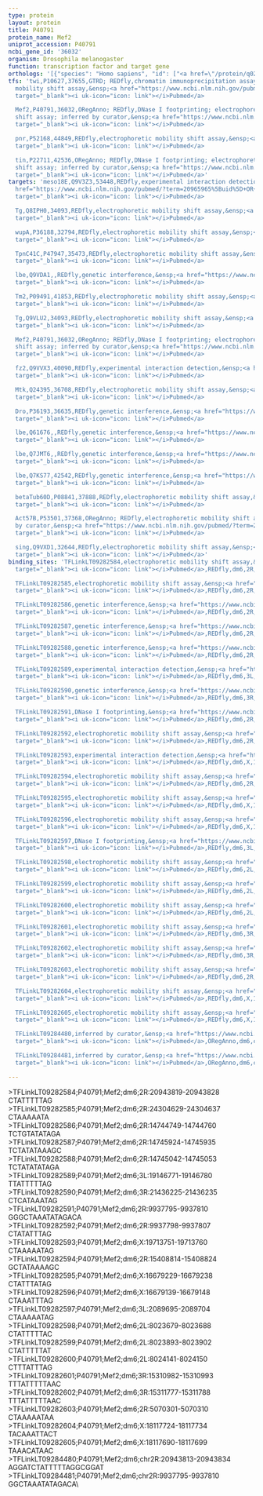 ```yaml
---
type: protein
layout: protein
title: P40791
protein_name: Mef2
uniprot_accession: P40791
ncbi_gene_id: '36032'
organism: Drosophila melanogaster
function: transcription factor and target gene
orthologs: '[{"species": "Homo sapiens", "id": ["<a href=\"/protein/q02078\">Q02078</a>", "<a href=\"/protein/q06413\">Q06413</a>"]}, {"species": "Mus musculus", "id": ["A0A0H2UH28", "<a href=\"/protein/q60929\">Q60929</a>"]}, {"species": "Rattus norvegicus", "id": ["A0A096MJY4"]}]'
tfs: 'twi,P10627,37655,GTRD; REDfly,chromatin immunoprecipitation assay; electrophoretic
  mobility shift assay,&ensp;<a href="https://www.ncbi.nlm.nih.gov/pubmed/?term=9450935%5Buid%5D+OR+27924024%5Buid%5D+OR+20965965%5Buid%5D"
  target="_blank"><i uk-icon="icon: link"></i>Pubmed</a>

  Mef2,P40791,36032,ORegAnno; REDfly,DNase I footprinting; electrophoretic mobility
  shift assay; inferred by curator,&ensp;<a href="https://www.ncbi.nlm.nih.gov/pubmed/?term=15013812%5Buid%5D+OR+20965965%5Buid%5D+OR+26578589%5Buid%5D"
  target="_blank"><i uk-icon="icon: link"></i>Pubmed</a>

  pnr,P52168,44849,REDfly,electrophoretic mobility shift assay,&ensp;<a href="https://www.ncbi.nlm.nih.gov/pubmed/?term=9732552%5Buid%5D+OR+20965965%5Buid%5D"
  target="_blank"><i uk-icon="icon: link"></i>Pubmed</a>

  tin,P22711,42536,ORegAnno; REDfly,DNase I footprinting; electrophoretic mobility
  shift assay; inferred by curator,&ensp;<a href="https://www.ncbi.nlm.nih.gov/pubmed/?term=20965965%5Buid%5D+OR+26225919%5Buid%5D+OR+26578589%5Buid%5D+OR+9034334%5Buid%5D"
  target="_blank"><i uk-icon="icon: link"></i>Pubmed</a>'
targets: 'meso18E,Q9V3Z3,53448,REDfly,experimental interaction detection,&ensp;<a
  href="https://www.ncbi.nlm.nih.gov/pubmed/?term=20965965%5Buid%5D+OR+16339902%5Buid%5D"
  target="_blank"><i uk-icon="icon: link"></i>Pubmed</a>

  Tg,Q8IPH0,34093,REDfly,electrophoretic mobility shift assay,&ensp;<a href="https://www.ncbi.nlm.nih.gov/pubmed/?term=20965965%5Buid%5D+OR+18627097%5Buid%5D"
  target="_blank"><i uk-icon="icon: link"></i>Pubmed</a>

  wupA,P36188,32794,REDfly,electrophoretic mobility shift assay,&ensp;<a href="https://www.ncbi.nlm.nih.gov/pubmed/?term=20965965%5Buid%5D+OR+25747460%5Buid%5D"
  target="_blank"><i uk-icon="icon: link"></i>Pubmed</a>

  TpnC41C,P47947,35473,REDfly,electrophoretic mobility shift assay,&ensp;<a href="https://www.ncbi.nlm.nih.gov/pubmed/?term=20965965%5Buid%5D+OR+26641463%5Buid%5D"
  target="_blank"><i uk-icon="icon: link"></i>Pubmed</a>

  lbe,Q9VDA1,,REDfly,genetic interference,&ensp;<a href="https://www.ncbi.nlm.nih.gov/pubmed/?term=20965965%5Buid%5D+OR+20463031%5Buid%5D"
  target="_blank"><i uk-icon="icon: link"></i>Pubmed</a>

  Tm2,P09491,41853,REDfly,electrophoretic mobility shift assay,&ensp;<a href="https://www.ncbi.nlm.nih.gov/pubmed/?term=20965965%5Buid%5D+OR+8643453%5Buid%5D"
  target="_blank"><i uk-icon="icon: link"></i>Pubmed</a>

  Tg,Q9VLU2,34093,REDfly,electrophoretic mobility shift assay,&ensp;<a href="https://www.ncbi.nlm.nih.gov/pubmed/?term=20965965%5Buid%5D+OR+18627097%5Buid%5D"
  target="_blank"><i uk-icon="icon: link"></i>Pubmed</a>

  Mef2,P40791,36032,ORegAnno; REDfly,DNase I footprinting; electrophoretic mobility
  shift assay; inferred by curator,&ensp;<a href="https://www.ncbi.nlm.nih.gov/pubmed/?term=15013812%5Buid%5D+OR+20965965%5Buid%5D+OR+26578589%5Buid%5D"
  target="_blank"><i uk-icon="icon: link"></i>Pubmed</a>

  fz2,Q9VVX3,40090,REDfly,experimental interaction detection,&ensp;<a href="https://www.ncbi.nlm.nih.gov/pubmed/?term=20965965%5Buid%5D+OR+16339902%5Buid%5D"
  target="_blank"><i uk-icon="icon: link"></i>Pubmed</a>

  Mtk,Q24395,36708,REDfly,electrophoretic mobility shift assay,&ensp;<a href="https://www.ncbi.nlm.nih.gov/pubmed/?term=20965965%5Buid%5D+OR+24075010%5Buid%5D"
  target="_blank"><i uk-icon="icon: link"></i>Pubmed</a>

  Dro,P36193,36635,REDfly,genetic interference,&ensp;<a href="https://www.ncbi.nlm.nih.gov/pubmed/?term=20965965%5Buid%5D+OR+24075010%5Buid%5D"
  target="_blank"><i uk-icon="icon: link"></i>Pubmed</a>

  lbe,Q61676,,REDfly,genetic interference,&ensp;<a href="https://www.ncbi.nlm.nih.gov/pubmed/?term=20965965%5Buid%5D+OR+20463031%5Buid%5D"
  target="_blank"><i uk-icon="icon: link"></i>Pubmed</a>

  lbe,Q7JMT6,,REDfly,genetic interference,&ensp;<a href="https://www.ncbi.nlm.nih.gov/pubmed/?term=20965965%5Buid%5D+OR+20463031%5Buid%5D"
  target="_blank"><i uk-icon="icon: link"></i>Pubmed</a>

  lbe,Q7KS77,42542,REDfly,genetic interference,&ensp;<a href="https://www.ncbi.nlm.nih.gov/pubmed/?term=20965965%5Buid%5D+OR+20463031%5Buid%5D"
  target="_blank"><i uk-icon="icon: link"></i>Pubmed</a>

  betaTub60D,P08841,37888,REDfly,electrophoretic mobility shift assay,&ensp;<a href="https://www.ncbi.nlm.nih.gov/pubmed/?term=20965965%5Buid%5D+OR+9676198%5Buid%5D"
  target="_blank"><i uk-icon="icon: link"></i>Pubmed</a>

  Act57B,P53501,37368,ORegAnno; REDfly,electrophoretic mobility shift assay; inferred
  by curator,&ensp;<a href="https://www.ncbi.nlm.nih.gov/pubmed/?term=20965965%5Buid%5D+OR+26578589%5Buid%5D+OR+11744367%5Buid%5D"
  target="_blank"><i uk-icon="icon: link"></i>Pubmed</a>

  sing,Q9VXD1,32644,REDfly,electrophoretic mobility shift assay,&ensp;<a href="https://www.ncbi.nlm.nih.gov/pubmed/?term=20965965%5Buid%5D+OR+25797154%5Buid%5D"
  target="_blank"><i uk-icon="icon: link"></i>Pubmed</a>'
binding_sites: 'TFLinkLT09282584,electrophoretic mobility shift assay,&ensp;<a href="https://www.ncbi.nlm.nih.gov/pubmed/?term=11744367;20965965%5Buid%5D"
  target="_blank"><i uk-icon="icon: link"></i>Pubmed</a>,REDfly,dm6,2R,20943819,20943828,NA

  TFLinkLT09282585,electrophoretic mobility shift assay,&ensp;<a href="https://www.ncbi.nlm.nih.gov/pubmed/?term=9676198;20965965%5Buid%5D"
  target="_blank"><i uk-icon="icon: link"></i>Pubmed</a>,REDfly,dm6,2R,24304629,24304637,NA

  TFLinkLT09282586,genetic interference,&ensp;<a href="https://www.ncbi.nlm.nih.gov/pubmed/?term=24075010;20965965%5Buid%5D"
  target="_blank"><i uk-icon="icon: link"></i>Pubmed</a>,REDfly,dm6,2R,14744749,14744760,NA

  TFLinkLT09282587,genetic interference,&ensp;<a href="https://www.ncbi.nlm.nih.gov/pubmed/?term=24075010;20965965%5Buid%5D"
  target="_blank"><i uk-icon="icon: link"></i>Pubmed</a>,REDfly,dm6,2R,14745924,14745935,NA

  TFLinkLT09282588,genetic interference,&ensp;<a href="https://www.ncbi.nlm.nih.gov/pubmed/?term=24075010;20965965%5Buid%5D"
  target="_blank"><i uk-icon="icon: link"></i>Pubmed</a>,REDfly,dm6,2R,14745042,14745053,NA

  TFLinkLT09282589,experimental interaction detection,&ensp;<a href="https://www.ncbi.nlm.nih.gov/pubmed/?term=16339902;20965965%5Buid%5D"
  target="_blank"><i uk-icon="icon: link"></i>Pubmed</a>,REDfly,dm6,3L,19146771,19146780,NA

  TFLinkLT09282590,genetic interference,&ensp;<a href="https://www.ncbi.nlm.nih.gov/pubmed/?term=20463031;20965965%5Buid%5D"
  target="_blank"><i uk-icon="icon: link"></i>Pubmed</a>,REDfly,dm6,3R,21436225,21436235,NA

  TFLinkLT09282591,DNase I footprinting,&ensp;<a href="https://www.ncbi.nlm.nih.gov/pubmed/?term=15013812;20965965%5Buid%5D"
  target="_blank"><i uk-icon="icon: link"></i>Pubmed</a>,REDfly,dm6,2R,9937795,9937810,NA

  TFLinkLT09282592,electrophoretic mobility shift assay,&ensp;<a href="https://www.ncbi.nlm.nih.gov/pubmed/?term=15013812;20965965%5Buid%5D"
  target="_blank"><i uk-icon="icon: link"></i>Pubmed</a>,REDfly,dm6,2R,9937798,9937807,NA

  TFLinkLT09282593,experimental interaction detection,&ensp;<a href="https://www.ncbi.nlm.nih.gov/pubmed/?term=16339902;20965965%5Buid%5D"
  target="_blank"><i uk-icon="icon: link"></i>Pubmed</a>,REDfly,dm6,X,19713751,19713760,NA

  TFLinkLT09282594,electrophoretic mobility shift assay,&ensp;<a href="https://www.ncbi.nlm.nih.gov/pubmed/?term=24075010;20965965%5Buid%5D"
  target="_blank"><i uk-icon="icon: link"></i>Pubmed</a>,REDfly,dm6,2R,15408814,15408824,NA

  TFLinkLT09282595,electrophoretic mobility shift assay,&ensp;<a href="https://www.ncbi.nlm.nih.gov/pubmed/?term=25797154;20965965%5Buid%5D"
  target="_blank"><i uk-icon="icon: link"></i>Pubmed</a>,REDfly,dm6,X,16679229,16679238,NA

  TFLinkLT09282596,electrophoretic mobility shift assay,&ensp;<a href="https://www.ncbi.nlm.nih.gov/pubmed/?term=25797154;20965965%5Buid%5D"
  target="_blank"><i uk-icon="icon: link"></i>Pubmed</a>,REDfly,dm6,X,16679139,16679148,NA

  TFLinkLT09282597,DNase I footprinting,&ensp;<a href="https://www.ncbi.nlm.nih.gov/pubmed/?term=16339902;20965965%5Buid%5D"
  target="_blank"><i uk-icon="icon: link"></i>Pubmed</a>,REDfly,dm6,3L,2089695,2089704,NA

  TFLinkLT09282598,electrophoretic mobility shift assay,&ensp;<a href="https://www.ncbi.nlm.nih.gov/pubmed/?term=18627097;20965965%5Buid%5D"
  target="_blank"><i uk-icon="icon: link"></i>Pubmed</a>,REDfly,dm6,2L,8023679,8023688,NA

  TFLinkLT09282599,electrophoretic mobility shift assay,&ensp;<a href="https://www.ncbi.nlm.nih.gov/pubmed/?term=18627097;20965965%5Buid%5D"
  target="_blank"><i uk-icon="icon: link"></i>Pubmed</a>,REDfly,dm6,2L,8023893,8023902,NA

  TFLinkLT09282600,electrophoretic mobility shift assay,&ensp;<a href="https://www.ncbi.nlm.nih.gov/pubmed/?term=18627097;20965965%5Buid%5D"
  target="_blank"><i uk-icon="icon: link"></i>Pubmed</a>,REDfly,dm6,2L,8024141,8024150,NA

  TFLinkLT09282601,electrophoretic mobility shift assay,&ensp;<a href="https://www.ncbi.nlm.nih.gov/pubmed/?term=8643453;20965965%5Buid%5D"
  target="_blank"><i uk-icon="icon: link"></i>Pubmed</a>,REDfly,dm6,3R,15310982,15310993,NA

  TFLinkLT09282602,electrophoretic mobility shift assay,&ensp;<a href="https://www.ncbi.nlm.nih.gov/pubmed/?term=8643453;20965965%5Buid%5D"
  target="_blank"><i uk-icon="icon: link"></i>Pubmed</a>,REDfly,dm6,3R,15311777,15311788,NA

  TFLinkLT09282603,electrophoretic mobility shift assay,&ensp;<a href="https://www.ncbi.nlm.nih.gov/pubmed/?term=26641463;20965965%5Buid%5D"
  target="_blank"><i uk-icon="icon: link"></i>Pubmed</a>,REDfly,dm6,2R,5070301,5070310,NA

  TFLinkLT09282604,electrophoretic mobility shift assay,&ensp;<a href="https://www.ncbi.nlm.nih.gov/pubmed/?term=25747460;20965965%5Buid%5D"
  target="_blank"><i uk-icon="icon: link"></i>Pubmed</a>,REDfly,dm6,X,18117724,18117734,NA

  TFLinkLT09282605,electrophoretic mobility shift assay,&ensp;<a href="https://www.ncbi.nlm.nih.gov/pubmed/?term=25747460;20965965%5Buid%5D"
  target="_blank"><i uk-icon="icon: link"></i>Pubmed</a>,REDfly,dm6,X,18117690,18117699,NA

  TFLinkLT09284480,inferred by curator,&ensp;<a href="https://www.ncbi.nlm.nih.gov/pubmed/?term=11744367%5Buid%5D"
  target="_blank"><i uk-icon="icon: link"></i>Pubmed</a>,ORegAnno,dm6,chr2R,20943813,20943834,+

  TFLinkLT09284481,inferred by curator,&ensp;<a href="https://www.ncbi.nlm.nih.gov/pubmed/?term=15013812%5Buid%5D"
  target="_blank"><i uk-icon="icon: link"></i>Pubmed</a>,ORegAnno,dm6,chr2R,9937795,9937810,+'

---
```

\>TFLinkLT09282584;P40791;Mef2;dm6;2R:20943819-20943828\CTATTTTTAG\\>TFLinkLT09282585;P40791;Mef2;dm6;2R:24304629-24304637\CTAAAAATA\\>TFLinkLT09282586;P40791;Mef2;dm6;2R:14744749-14744760\TCTGTATATAGA\\>TFLinkLT09282587;P40791;Mef2;dm6;2R:14745924-14745935\TCTATATAAAGC\\>TFLinkLT09282588;P40791;Mef2;dm6;2R:14745042-14745053\TCTATATATAGA\\>TFLinkLT09282589;P40791;Mef2;dm6;3L:19146771-19146780\TTATTTTTAG\\>TFLinkLT09282590;P40791;Mef2;dm6;3R:21436225-21436235\CTCATAAATAG\\>TFLinkLT09282591;P40791;Mef2;dm6;2R:9937795-9937810\GGGCTAAATATAGACA\\>TFLinkLT09282592;P40791;Mef2;dm6;2R:9937798-9937807\CTATATTTAG\\>TFLinkLT09282593;P40791;Mef2;dm6;X:19713751-19713760\CTAAAAATAG\\>TFLinkLT09282594;P40791;Mef2;dm6;2R:15408814-15408824\GCTATAAAAGC\\>TFLinkLT09282595;P40791;Mef2;dm6;X:16679229-16679238\CTATTTATAG\\>TFLinkLT09282596;P40791;Mef2;dm6;X:16679139-16679148\CTAAATTTAG\\>TFLinkLT09282597;P40791;Mef2;dm6;3L:2089695-2089704\CTAAAAATAG\\>TFLinkLT09282598;P40791;Mef2;dm6;2L:8023679-8023688\CTATTTTTAC\\>TFLinkLT09282599;P40791;Mef2;dm6;2L:8023893-8023902\CTATTTTTAT\\>TFLinkLT09282600;P40791;Mef2;dm6;2L:8024141-8024150\CTTTATTTAG\\>TFLinkLT09282601;P40791;Mef2;dm6;3R:15310982-15310993\TTTATTTTTAAC\\>TFLinkLT09282602;P40791;Mef2;dm6;3R:15311777-15311788\TTTATTTTTAAC\\>TFLinkLT09282603;P40791;Mef2;dm6;2R:5070301-5070310\CTAAAAATAA\\>TFLinkLT09282604;P40791;Mef2;dm6;X:18117724-18117734\TACAAATTACT\\>TFLinkLT09282605;P40791;Mef2;dm6;X:18117690-18117699\TAAACATAAC\\>TFLinkLT09284480;P40791;Mef2;dm6;chr2R:20943813-20943834\AGGATCTATTTTTAGGCGGAT\\>TFLinkLT09284481;P40791;Mef2;dm6;chr2R:9937795-9937810\GGCTAAATATAGACA\